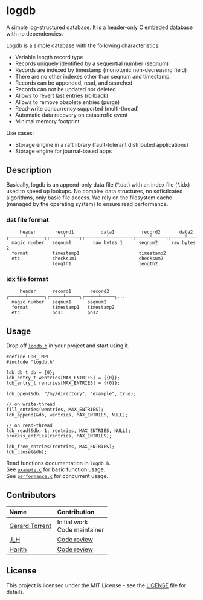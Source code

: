 # logdb

A simple log-structured database.
It is a header-only C embeded database with no dependencies.

Logdb is a simple database with the following characteristics:

* Variable length record type
* Records uniquely identified by a sequential number (seqnum)
* Records are indexed by timestamp (monotonic non-decreasing field)
* There are no other indexes other than seqnum and timestamp.
* Records can be appended, read, and searched
* Records can not be updated nor deleted
* Allows to revert last entries (rollback)
* Allows to remove obsolete entries (purge)
* Read-write concurrency supported (multi-thread)
* Automatic data recovery on catastrofic event
* Minimal memory footprint

Use cases:

* Storage engine in a raft library (fault-tolerant distributed applications)
* Storage engine for journal-based apps

## Description

Basically, logdb is an append-only data file (\*.dat) with an index file (\*.idx) used to speed up lookups. No complex data structures, no sofisticated algorithms, only basic file
access. We rely on the filesystem cache (managed by the operating system) to ensure read performance.

### dat file format

```
     header       record1          data1          record2       data2
┌──────┴──────┐┌─────┴─────┐┌────────┴────────┐┌─────┴─────┐┌─────┴─────┐...
  magic number   seqnum1        raw bytes 1      seqnum2     raw bytes 2
  format         timestamp1                      timestamp2
  etc            checksum1                       checksum2
                 length1                         length2
```

### idx file format

```
     header      record1       record2
┌──────┴──────┐┌─────┴─────┐┌─────┴─────┐...
  magic number   seqnum1      seqnum2
  format         timestamp1   timestamp2
  etc            pos1         pos2
```

## Usage

Drop off [`logdb.h`](logdb.h) in your project and start using it.

```
#define LDB_IMPL
#include "logdb.h"

ldb_db_t db = {0};
ldb_entry_t wentries[MAX_ENTRIES] = {{0}};
ldb_entry_t rentries[MAX_ENTRIES] = {{0}};

ldb_open(&db, "/my/directory", "example", true);

// on write-thread
fill_entries(wentries, MAX_ENTRIES);
ldb_append(&db, wentries, MAX_ENTRIES, NULL);

// on read-thread
ldb_read(&db, 1, rentries, MAX_ENTRIES, NULL);
process_entries(rentries, MAX_ENTRIES);

ldb_free_entries(rentries, MAX_ENTRIES);
ldb_close(&db);
```

Read functions documentation in `logdb.h`.<br/>
See [`example.c`](example.c) for basic function usage.<br/>
See [`performance.c`](performance.c) for concurrent usage.

## Contributors

| Name | Contribution |
|:-----|:-------------|
| [Gerard Torrent](https://github.com/torrentg/) | Initial work<br/>Code maintainer|
| [J_H](https://codereview.stackexchange.com/users/145459/j-h) | [Code review ](https://codereview.stackexchange.com/questions/291660/a-c-header-only-log-structured-database) |
| [Harith](https://codereview.stackexchange.com/users/265278/harith) | [Code review ](https://codereview.stackexchange.com/questions/291660/a-c-header-only-log-structured-database) |

## License

This project is licensed under the MIT License - see the [LICENSE](LICENSE) file for details.

